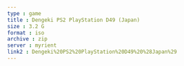 ```yaml
---
type : game
title : Dengeki PS2 PlayStation D49 (Japan)
size : 3.2 G
format : iso
archive : zip
server : myrient
link2 : Dengeki%20PS2%20PlayStation%20D49%20%28Japan%29
---
```

